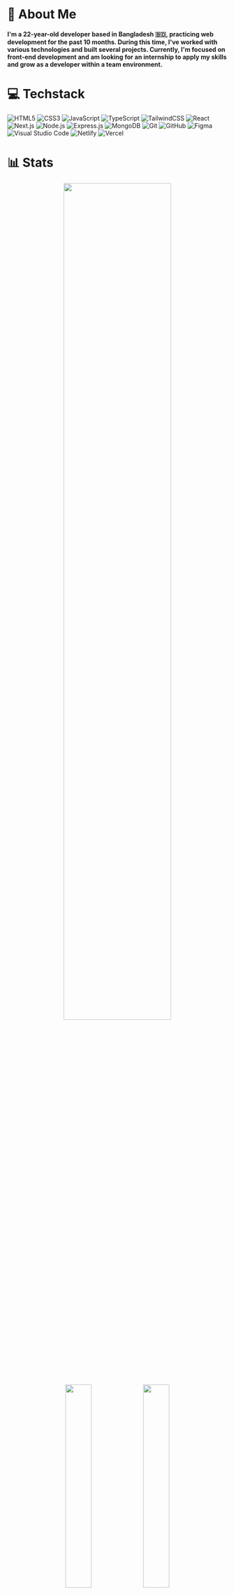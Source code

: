 # 👋 About Me

#### I'm a 22-year-old developer based in Bangladesh 🇧🇩, practicing web development for the past 10 months. During this time, I've worked with various technologies and built several projects. Currently, I'm focused on front-end development and am looking for an internship to apply my skills and grow as a developer within a team environment. ####

# 💻 Techstack
![HTML5](https://img.shields.io/badge/html5-%23E34F26.svg?style=for-the-badge&logo=html5&logoColor=white)
![CSS3](https://img.shields.io/badge/css3-%231572B6.svg?style=for-the-badge&logo=css3&logoColor=white)
![JavaScript](https://img.shields.io/badge/javascript-%23323330.svg?style=for-the-badge&logo=javascript&logoColor=%23F7DF1E)
![TypeScript](https://img.shields.io/badge/typescript-%23007ACC.svg?style=for-the-badge&logo=typescript&logoColor=white)
![TailwindCSS](https://img.shields.io/badge/tailwindcss-%2338B2AC.svg?style=for-the-badge&logo=tailwind-css&logoColor=white)
![React](https://img.shields.io/badge/react-%2320232a.svg?style=for-the-badge&logo=react&logoColor=%2361DAFB)
![Next.js](https://img.shields.io/badge/Next-black?style=for-the-badge&logo=next.js&logoColor=white)
![Node.js](https://img.shields.io/badge/node.js-6DA55F?style=for-the-badge&logo=node.js&logoColor=white)
![Express.js](https://img.shields.io/badge/express.js-%23404d59.svg?style=for-the-badge&logo=express&logoColor=%2361DAFB)
![MongoDB](https://img.shields.io/badge/MongoDB-%234ea94b.svg?style=for-the-badge&logo=mongodb&logoColor=white)
![Git](https://img.shields.io/badge/git-%23F05033.svg?style=for-the-badge&logo=git&logoColor=white)
![GitHub](https://img.shields.io/badge/github-%23121011.svg?style=for-the-badge&logo=github&logoColor=white)
![Figma](https://img.shields.io/badge/figma-%23F24E1E.svg?style=for-the-badge&logo=figma&logoColor=white)
![Visual Studio Code](https://img.shields.io/badge/Visual%20Studio%20Code-0078d7.svg?style=for-the-badge&logo=visual-studio-code&logoColor=white)
![Netlify](https://img.shields.io/badge/netlify-%23000000.svg?style=for-the-badge&logo=netlify&logoColor=#00C7B7)
![Vercel](https://img.shields.io/badge/vercel-%23000000.svg?style=for-the-badge&logo=vercel&logoColor=white)

# 📊 Stats
<p align="center">
   <img src="https://github-readme-streak-stats-one-snowy.vercel.app?user=DeepsEffect&theme=tokyonight&hide_border=true" width='70%'/>
</p>
<p align="center">
  <img src="http://github-profile-summary-cards.vercel.app/api/cards/repos-per-language?username=DeepsEffect&theme=tokyonight" width="34.5%"/>
  <img src="http://github-profile-summary-cards.vercel.app/api/cards/stats?username=DeepsEffect&theme=tokyonight" width="34.5%"/>
</p>
<p align="center">
  <img src="https://quotes-github-readme.vercel.app/api?type=horizontal&theme=tokyonight" width="70%">
</p>
